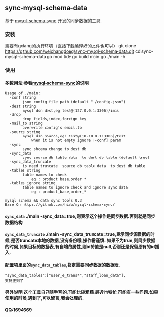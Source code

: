 ## sync-mysql-schema-data
基于 [mysql-schema-sync](github.com/hidu/mysql-schema-sync) 开发的同步数据的工具.
### 安装
需要有golang的执行环境（直接下载编译好的文件也可以）
git clone https://github.com/weichangdong/sync-mysql-schema-data.git
cd sync-mysql-schema-data
go mod tidy
go build main.go
./main -h

### 使用
#### 多数用法,参看[mysql-schema-sync](github.com/hidu/mysql-schema-sync)的说明
```
Usage of ./main:
  -conf string
    	json config file path (default "./config.json")
  -dest string
    	mysql dsn dest,eg test@(127.0.0.1:3306)/imis
  -drop
    	drop fields,index,foreign key
  -mail_to string
    	overwrite config's email.to
  -source string
    	mysql dsn source,eg: test@(10.10.0.1:3306)/test
    		when it is not empty ignore [-conf] param
  -sync
    	sync shcema change to dest db
  -sync_data
    	sync source db table data  to dest db table (default true)
  -sync_data_truncate
    	is need truncate  source db table data  to dest db table
  -tables string
    	table names to check
    		eg : product_base,order_*
  -tables_ignore string
    	table names to ignore check and ignore sync data
    		eg : product_base,order_*

mysql schema && data sync tools 0.3
Base On https://github.com/hidu/mysql-schema-sync/
```
#### `sync_data` ./main -sync_data=true,则表示这个操作是同步数据.否则就是同步数据结构.
#### `sync_data_truncate` ./main -sync_data_truncate=true,表示同步源数据的时候,是否truncate本地的数据,没有备份哦,操作需谨慎. 如果不为true,则同步数据的时候,如果目标的数据表,有自增的属性,则id的值是null,否则还是保留原有的id插入.
#### 配置项里面的`sync_data_tables`,指定需要同步数据的数据表.

```
"sync_data_tables":["user_e_trans*","staff_loan_data"],
支持正则了
```
#### 另外说明,这个工具自己随手写的,可能比较粗糙,最近也特忙,可能有一些问题.如果使用的时候,遇到了,可以留言,我会处理的.
#### QQ:1694669

